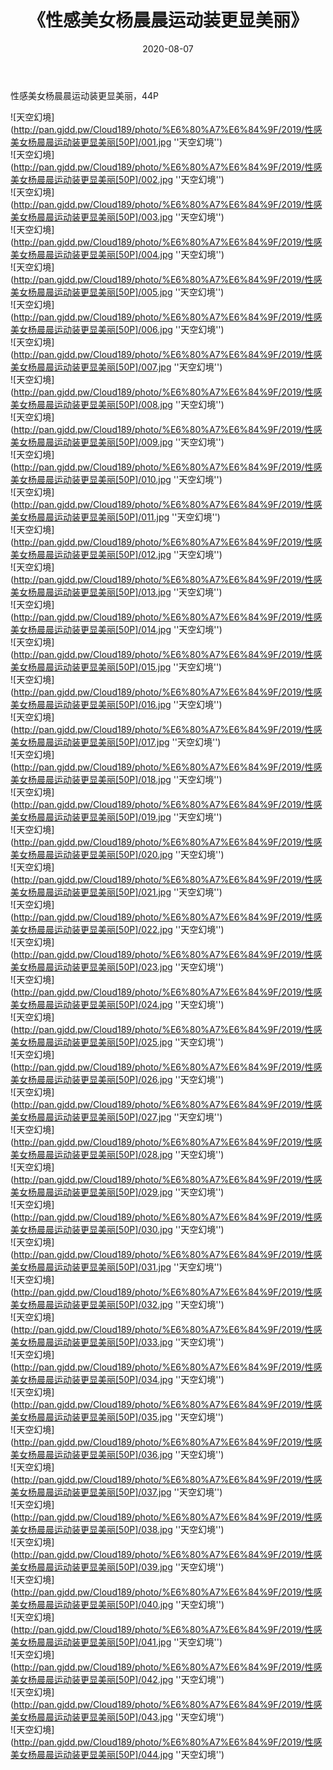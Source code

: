 ﻿---
layout: post
title:  《性感美女杨晨晨运动装更显美丽》
date:   2020-08-07
img: http://pan.gjdd.pw/Cloud189/photo/%E6%80%A7%E6%84%9F/2019/性感美女杨晨晨运动装更显美丽[50P]/000.jpg
categories: [美女, 性感, 泳衣]
---

性感美女杨晨晨运动装更显美丽，44P

![天空幻境](http://pan.gjdd.pw/Cloud189/photo/%E6%80%A7%E6%84%9F/2019/性感美女杨晨晨运动装更显美丽[50P]/001.jpg ''天空幻境'') <br>
![天空幻境](http://pan.gjdd.pw/Cloud189/photo/%E6%80%A7%E6%84%9F/2019/性感美女杨晨晨运动装更显美丽[50P]/002.jpg ''天空幻境'') <br>
![天空幻境](http://pan.gjdd.pw/Cloud189/photo/%E6%80%A7%E6%84%9F/2019/性感美女杨晨晨运动装更显美丽[50P]/003.jpg ''天空幻境'') <br>
![天空幻境](http://pan.gjdd.pw/Cloud189/photo/%E6%80%A7%E6%84%9F/2019/性感美女杨晨晨运动装更显美丽[50P]/004.jpg ''天空幻境'') <br>
![天空幻境](http://pan.gjdd.pw/Cloud189/photo/%E6%80%A7%E6%84%9F/2019/性感美女杨晨晨运动装更显美丽[50P]/005.jpg ''天空幻境'') <br>
![天空幻境](http://pan.gjdd.pw/Cloud189/photo/%E6%80%A7%E6%84%9F/2019/性感美女杨晨晨运动装更显美丽[50P]/006.jpg ''天空幻境'') <br>
![天空幻境](http://pan.gjdd.pw/Cloud189/photo/%E6%80%A7%E6%84%9F/2019/性感美女杨晨晨运动装更显美丽[50P]/007.jpg ''天空幻境'') <br>
![天空幻境](http://pan.gjdd.pw/Cloud189/photo/%E6%80%A7%E6%84%9F/2019/性感美女杨晨晨运动装更显美丽[50P]/008.jpg ''天空幻境'') <br>
![天空幻境](http://pan.gjdd.pw/Cloud189/photo/%E6%80%A7%E6%84%9F/2019/性感美女杨晨晨运动装更显美丽[50P]/009.jpg ''天空幻境'') <br>
![天空幻境](http://pan.gjdd.pw/Cloud189/photo/%E6%80%A7%E6%84%9F/2019/性感美女杨晨晨运动装更显美丽[50P]/010.jpg ''天空幻境'') <br>
![天空幻境](http://pan.gjdd.pw/Cloud189/photo/%E6%80%A7%E6%84%9F/2019/性感美女杨晨晨运动装更显美丽[50P]/011.jpg ''天空幻境'') <br>
![天空幻境](http://pan.gjdd.pw/Cloud189/photo/%E6%80%A7%E6%84%9F/2019/性感美女杨晨晨运动装更显美丽[50P]/012.jpg ''天空幻境'') <br>
![天空幻境](http://pan.gjdd.pw/Cloud189/photo/%E6%80%A7%E6%84%9F/2019/性感美女杨晨晨运动装更显美丽[50P]/013.jpg ''天空幻境'') <br>
![天空幻境](http://pan.gjdd.pw/Cloud189/photo/%E6%80%A7%E6%84%9F/2019/性感美女杨晨晨运动装更显美丽[50P]/014.jpg ''天空幻境'') <br>
![天空幻境](http://pan.gjdd.pw/Cloud189/photo/%E6%80%A7%E6%84%9F/2019/性感美女杨晨晨运动装更显美丽[50P]/015.jpg ''天空幻境'') <br>
![天空幻境](http://pan.gjdd.pw/Cloud189/photo/%E6%80%A7%E6%84%9F/2019/性感美女杨晨晨运动装更显美丽[50P]/016.jpg ''天空幻境'') <br>
![天空幻境](http://pan.gjdd.pw/Cloud189/photo/%E6%80%A7%E6%84%9F/2019/性感美女杨晨晨运动装更显美丽[50P]/017.jpg ''天空幻境'') <br>
![天空幻境](http://pan.gjdd.pw/Cloud189/photo/%E6%80%A7%E6%84%9F/2019/性感美女杨晨晨运动装更显美丽[50P]/018.jpg ''天空幻境'') <br>
![天空幻境](http://pan.gjdd.pw/Cloud189/photo/%E6%80%A7%E6%84%9F/2019/性感美女杨晨晨运动装更显美丽[50P]/019.jpg ''天空幻境'') <br>
![天空幻境](http://pan.gjdd.pw/Cloud189/photo/%E6%80%A7%E6%84%9F/2019/性感美女杨晨晨运动装更显美丽[50P]/020.jpg ''天空幻境'') <br>
![天空幻境](http://pan.gjdd.pw/Cloud189/photo/%E6%80%A7%E6%84%9F/2019/性感美女杨晨晨运动装更显美丽[50P]/021.jpg ''天空幻境'') <br>
![天空幻境](http://pan.gjdd.pw/Cloud189/photo/%E6%80%A7%E6%84%9F/2019/性感美女杨晨晨运动装更显美丽[50P]/022.jpg ''天空幻境'') <br>
![天空幻境](http://pan.gjdd.pw/Cloud189/photo/%E6%80%A7%E6%84%9F/2019/性感美女杨晨晨运动装更显美丽[50P]/023.jpg ''天空幻境'') <br>
![天空幻境](http://pan.gjdd.pw/Cloud189/photo/%E6%80%A7%E6%84%9F/2019/性感美女杨晨晨运动装更显美丽[50P]/024.jpg ''天空幻境'') <br>
![天空幻境](http://pan.gjdd.pw/Cloud189/photo/%E6%80%A7%E6%84%9F/2019/性感美女杨晨晨运动装更显美丽[50P]/025.jpg ''天空幻境'') <br>
![天空幻境](http://pan.gjdd.pw/Cloud189/photo/%E6%80%A7%E6%84%9F/2019/性感美女杨晨晨运动装更显美丽[50P]/026.jpg ''天空幻境'') <br>
![天空幻境](http://pan.gjdd.pw/Cloud189/photo/%E6%80%A7%E6%84%9F/2019/性感美女杨晨晨运动装更显美丽[50P]/027.jpg ''天空幻境'') <br>
![天空幻境](http://pan.gjdd.pw/Cloud189/photo/%E6%80%A7%E6%84%9F/2019/性感美女杨晨晨运动装更显美丽[50P]/028.jpg ''天空幻境'') <br>
![天空幻境](http://pan.gjdd.pw/Cloud189/photo/%E6%80%A7%E6%84%9F/2019/性感美女杨晨晨运动装更显美丽[50P]/029.jpg ''天空幻境'') <br>
![天空幻境](http://pan.gjdd.pw/Cloud189/photo/%E6%80%A7%E6%84%9F/2019/性感美女杨晨晨运动装更显美丽[50P]/030.jpg ''天空幻境'') <br>
![天空幻境](http://pan.gjdd.pw/Cloud189/photo/%E6%80%A7%E6%84%9F/2019/性感美女杨晨晨运动装更显美丽[50P]/031.jpg ''天空幻境'') <br>
![天空幻境](http://pan.gjdd.pw/Cloud189/photo/%E6%80%A7%E6%84%9F/2019/性感美女杨晨晨运动装更显美丽[50P]/032.jpg ''天空幻境'') <br>
![天空幻境](http://pan.gjdd.pw/Cloud189/photo/%E6%80%A7%E6%84%9F/2019/性感美女杨晨晨运动装更显美丽[50P]/033.jpg ''天空幻境'') <br>
![天空幻境](http://pan.gjdd.pw/Cloud189/photo/%E6%80%A7%E6%84%9F/2019/性感美女杨晨晨运动装更显美丽[50P]/034.jpg ''天空幻境'') <br>
![天空幻境](http://pan.gjdd.pw/Cloud189/photo/%E6%80%A7%E6%84%9F/2019/性感美女杨晨晨运动装更显美丽[50P]/035.jpg ''天空幻境'') <br>
![天空幻境](http://pan.gjdd.pw/Cloud189/photo/%E6%80%A7%E6%84%9F/2019/性感美女杨晨晨运动装更显美丽[50P]/036.jpg ''天空幻境'') <br>
![天空幻境](http://pan.gjdd.pw/Cloud189/photo/%E6%80%A7%E6%84%9F/2019/性感美女杨晨晨运动装更显美丽[50P]/037.jpg ''天空幻境'') <br>
![天空幻境](http://pan.gjdd.pw/Cloud189/photo/%E6%80%A7%E6%84%9F/2019/性感美女杨晨晨运动装更显美丽[50P]/038.jpg ''天空幻境'') <br>
![天空幻境](http://pan.gjdd.pw/Cloud189/photo/%E6%80%A7%E6%84%9F/2019/性感美女杨晨晨运动装更显美丽[50P]/039.jpg ''天空幻境'') <br>
![天空幻境](http://pan.gjdd.pw/Cloud189/photo/%E6%80%A7%E6%84%9F/2019/性感美女杨晨晨运动装更显美丽[50P]/040.jpg ''天空幻境'') <br>
![天空幻境](http://pan.gjdd.pw/Cloud189/photo/%E6%80%A7%E6%84%9F/2019/性感美女杨晨晨运动装更显美丽[50P]/041.jpg ''天空幻境'') <br>
![天空幻境](http://pan.gjdd.pw/Cloud189/photo/%E6%80%A7%E6%84%9F/2019/性感美女杨晨晨运动装更显美丽[50P]/042.jpg ''天空幻境'') <br>
![天空幻境](http://pan.gjdd.pw/Cloud189/photo/%E6%80%A7%E6%84%9F/2019/性感美女杨晨晨运动装更显美丽[50P]/043.jpg ''天空幻境'') <br>
![天空幻境](http://pan.gjdd.pw/Cloud189/photo/%E6%80%A7%E6%84%9F/2019/性感美女杨晨晨运动装更显美丽[50P]/044.jpg ''天空幻境'') <br>
